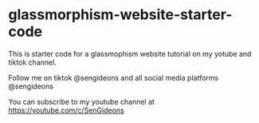 # glassmorphism-website-starter-code

This is starter code for a glassmophism website tutorial on my yotube and tiktok channel.

Follow me on tiktok @sengideons and all social media platforms @sengideons

You can subscribe to my youtube channel at https://youtube.com/c/SenGideons
